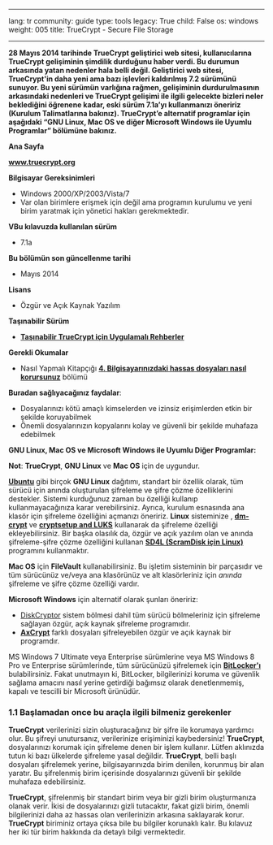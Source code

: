 

---

lang: tr
community: guide
type: tools
legacy: True
child: False
os: windows
weight: 005
title: TrueCrypt - Secure File Storage

---

**28 Mayıs 2014 tarihinde TrueCrypt geliştirici web sitesi, kullanıcılarına TrueCrypt gelişiminin şimdilik durduğunu haber verdi. Bu durumun arkasında yatan nedenler hala belli değil. Geliştirici web sitesi, TrueCrypt'in daha yeni ama bazı işlevleri kaldırılmış 7.2 sürümünü sunuyor. Bu yeni sürümün varlığına rağmen, gelişiminin durdurulmasının arkasındaki nedenleri ve TrueCrypt  gelişimi ile ilgili gelecekte bizleri neler beklediğini öğrenene kadar, eski sürüm 7.1a’yı kullanmanızı öneririz (Kurulum Talimatlarına bakınız). TrueCrypt’e alternatif programlar için aşağıdaki “GNU Linux, Mac OS ve diğer Microsoft Windows ile Uyumlu Programlar” bölümüne bakınız.**

**Ana Sayfa**

**www.truecrypt.org**

**Bilgisayar Gereksinimleri**

- Windows 2000/XP/2003/Vista/7
- Var olan birimlere erişmek için değil ama programın kurulumu ve yeni birim yaratmak için yönetici hakları gerekmektedir.

**VBu kılavuzda kullanılan sürüm**

- 7.1a

**Bu bölümün son güncellenme tarihi**

- Mayıs 2014

**Lisans**

- Özgür ve Açık Kaynak Yazılım 

**Taşınabilir Sürüm**

- [**Taşınabilir TrueCrypt için Uygulamalı Rehberler**](https://securityinabox.org/tr/truecrypt_portable)

**Gerekli Okumalar**

- Nasıl Yapmalı Kitapçığı [**4. Bilgisayarınızdaki hassas dosyaları nasıl korursunuz**](/chapter-4) bölümü

**Buradan sağlıyacağınız faydalar**: 

- Dosyalarınızı kötü amaçlı kimselerden ve izinsiz erişimlerden etkin bir şekilde koruyabilmek 
- Önemli dosyalarınızın kopyalarını kolay ve güvenli bir şekilde muhafaza edebilmek


**GNU Linux, Mac OS ve Microsoft Windows ile Uyumlu Diğer Programlar:**

**Not**: **TrueCrypt**, **GNU Linux** ve **Mac OS** için de uygundur.

[**Ubuntu**](http://www.ubuntu.com/) gibi birçok **GNU Linux** dağıtımı, standart bir özellik olarak, tüm sürücü için anında oluşturulan şifreleme ve şifre çözme özelliklerini destekler. Sistemi kurduğunuz zaman bu özelliği kullanıp kullanmayacağınıza karar verebilirsiniz. Ayrıca, kurulum esnasında ana klasör için şifreleme özelliğini açmanızı öneririz. **Linux** sisteminize , [**dm-crypt**](http://www.saout.de/misc/dm-crypt/) ve [**cryptsetup and LUKS**](http://code.google.com/p/cryptsetup/) kullanarak da şifreleme özelliği ekleyebilirsiniz. Bir başka olasılık da, özgür ve açık yazılım olan ve anında şifreleme-şifre çözme özelliğini kullanan [**SD4L (ScramDisk için Linux)**](http://sd4l.sourceforge.net/) programını kullanmaktır. 

**Mac OS** için **FileVault** kullanabilirsiniz. Bu işletim sisteminin bir parçasıdır ve tüm sürücünüz ve/veya ana klasörünüz ve alt klasörleriniz için *anında* şifreleme ve şifre çözme özelliği vardır. 

**Microsoft Windows** için alternatif olarak şunları öneririz:

* [DiskCryptor](https://diskcryptor.net/wiki/Main_Page) sistem bölmesi dahil tüm sürücü bölmeleriniz için şifreleme sağlayan özgür, açık kaynak şifreleme programıdır. 
* [**AxCrypt**](http://www.axantum.com/AxCrypt/) farklı dosyaları şifreleyebilen özgür ve açık kaynak bir programdır.

MS Windows 7 Ultimate veya Enterprise sürümlerine veya MS Windows 8 Pro ve Enterprise sürümlerinde, tüm sürücünüzü şifrelemek için [**BitLocker'ı**](http://windows.microsoft.com/en-us/windows7/products/features/bitlocker) bulabilirsiniz. Fakat unutmayın ki, BitLocker, bilgilerinizi koruma ve güvenlik sağlama amacını nasıl yerine getirdiği bağımsız olarak denetlenmemiş, kapalı ve tescilli bir Microsoft ürünüdür. 

### 1.1 Başlamadan once bu araçla ilgili bilmeniz gerekenler ###

**TrueCrypt** verilerinizi sizin oluşturacağınız bir şifre ile korumaya yardımcı olur. Bu şifreyi unutursanız, verilerinize erişiminizi kaybedersiniz! **TrueCrypt**, dosyalarınızı korumak için şifreleme denen bir işlem kullanır. Lütfen aklınızda tutun ki bazı ülkelerde şifreleme yasal değildir. **TrueCrypt**, belli başlı dosyaları şifrelemek yerine, bilgisayarınızda birim denilen, korunmuş bir alan yaratır. Bu şifrelenmiş birim içerisinde dosyalarınızı güvenli bir şekilde muhafaza edebilirsiniz.

**TrueCrypt**, şifrelenmiş bir standart birim veya bir gizli birim oluşturmanıza olanak verir. İkisi de dosyalarınızı gizli tutacaktır, fakat gizli birim, önemli bilgilerinizi daha az hassas olan verilerinizin arkasına saklayarak korur. **TrueCrypt** biriminiz ortaya çıksa bile bu bilgiler korunaklı kalır. Bu kılavuz her iki tür birim hakkında da detaylı bilgi vermektedir. 



